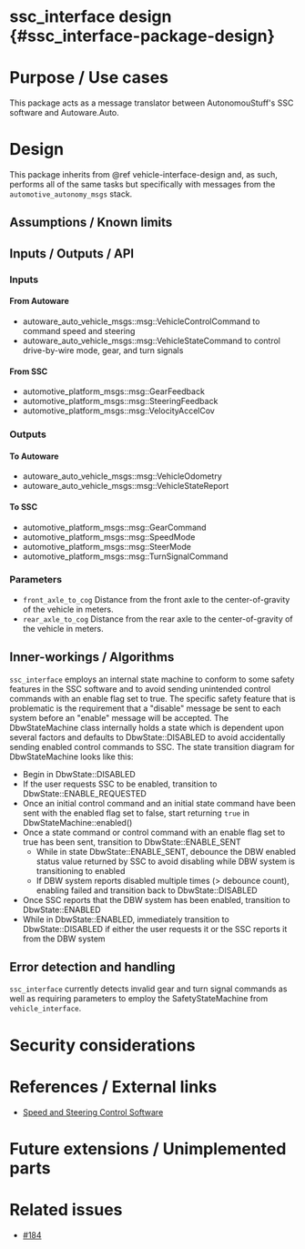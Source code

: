 ssc_interface design {#ssc_interface-package-design}
====================


# Purpose / Use cases
This package acts as a message translator between AutonomouStuff's SSC software and Autoware.Auto.


# Design
This package inherits from @ref vehicle-interface-design and, as such, performs all of the same tasks but specifically with messages from the `automotive_autonomy_msgs` stack.


## Assumptions / Known limits
<!-- Required -->

## Inputs / Outputs / API

### Inputs

#### From Autoware
- autoware_auto_vehicle_msgs::msg::VehicleControlCommand to command speed and steering
- autoware_auto_vehicle_msgs::msg::VehicleStateCommand to control drive-by-wire mode, gear, and turn signals

#### From SSC
- automotive_platform_msgs::msg::GearFeedback
- automotive_platform_msgs::msg::SteeringFeedback
- automotive_platform_msgs::msg::VelocityAccelCov

### Outputs

#### To Autoware
- autoware_auto_vehicle_msgs::msg::VehicleOdometry
- autoware_auto_vehicle_msgs::msg::VehicleStateReport

#### To SSC
- automotive_platform_msgs::msg::GearCommand
- automotive_platform_msgs::msg::SpeedMode
- automotive_platform_msgs::msg::SteerMode
- automotive_platform_msgs::msg::TurnSignalCommand

### Parameters
- `front_axle_to_cog` Distance from the front axle to the center-of-gravity of the vehicle in meters.
- `rear_axle_to_cog` Distance from the rear axle to the center-of-gravity of the vehicle in meters.


## Inner-workings / Algorithms
`ssc_interface` employs an internal state machine to conform to some safety features in the SSC software and to avoid sending unintended control commands with an enable flag set to true.
The specific safety feature that is problematic is the requirement that a "disable" message be sent to each system before an "enable" message will be accepted.
The DbwStateMachine class internally holds a state which is dependent upon several factors and defaults to DbwState::DISABLED to avoid accidentally sending enabled control commands to SSC.
The state transition diagram for DbwStateMachine looks like this:

- Begin in DbwState::DISABLED
- If the user requests SSC to be enabled, transition to DbwState::ENABLE_REQUESTED
- Once an initial control command and an initial state command have been sent with the enabled flag set to false, start returning `true` in DbwStateMachine::enabled()
- Once a state command or control command with an enable flag set to true has been sent, transition to DbwState::ENABLE_SENT
  - While in state DbwState::ENABLE_SENT, debounce the DBW enabled status value returned by SSC to avoid disabling while DBW system is transitioning to enabled
  - If DBW system reports disabled multiple times (> debounce count), enabling failed and transition back to DbwState::DISABLED
- Once SSC reports that the DBW system has been enabled, transition to DbwState::ENABLED
- While in DbwState::ENABLED, immediately transition to DbwState::DISABLED if either the user requests it or the SSC reports it from the DBW system


## Error detection and handling
`ssc_interface` currently detects invalid gear and turn signal commands as well as requiring parameters to employ the SafetyStateMachine from `vehicle_interface`.


# Security considerations
<!-- Required -->
<!-- Things to consider:
- Spoofing (How do you check for and handle fake input?)
- Tampering (How do you check for and handle tampered input?)
- Repudiation (How are you affected by the actions of external actors?).
- Information Disclosure (Can data leak?).
- Denial of Service (How do you handle spamming?).
- Elevation of Privilege (Do you need to change permission levels during execution?) -->


# References / External links
- [Speed and Steering Control Software](https://autonomoustuff.com/product/astuff-speed-steering-control-software/)

# Future extensions / Unimplemented parts
<!-- Optional -->


# Related issues
- [#184](https://gitlab.com/autowarefoundation/autoware.auto/AutowareAuto/-/issues/184)
